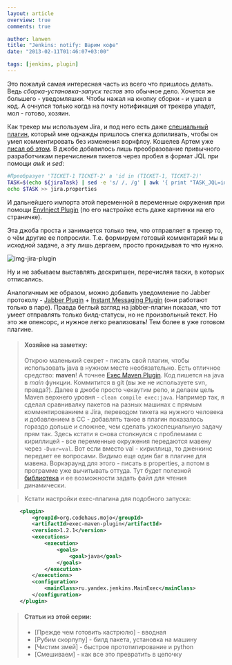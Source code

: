 ```yaml
---
layout: article
overview: true
comments: true

author: lanwen
title: "Jenkins: notify: Варим кофе"
date: "2013-02-11T01:46:07+03:00"

tags: [jenkins, plugin]
---
```


Это пожалуй самая интересная часть из всего что пришлось делать. Ведь
*сборка-установка-запуск тестов* это обычное дело. Хочется же большего - уведомляшки. Чтобы
нажал на кнопку сборки - и ушел в код. А очнулся только когда на почту нотификация от трекера
упадет, мол - готово, хозяин. 

Как трекер мы используем Jira, и под него есть даже [специальный плагин][8], который мне однажды
пришлось слегка допиливать, чтобы он умел комментировать без изменения воркфлоу. Кошелев
Артем уже [писал об этом][9]. В джобе добавилось лишь преобразование привычного
разработчикам перечисления тикетов через пробел в формат JQL при помощи *awk* и *sed*:

```bash
#Преобразует 'TICKET-1 TICKET-2' в 'id in (TICKET-1, TICKET-2)'
TASK=$(echo ${jiraTask} | sed -e 's/ /, /g' | awk '{ print "TASK_JQL=id in (" $0 ")" }')
echo $TASK >> jira.properties
```

И дальнейшего импорта этой переменной в переменные окружения при помощи [EnvInject Plugin][10] (по его настройке есть
даже картинки на его страничке).

Эта джоба проста и занимается только тем, что отправляет в трекер то, о чём другие ее
попросили. Т.е. формируем готовый комментарий мы в исходной задаче, а эту лишь дергаем,
просто прокидывая то что нужно.

![img-jira-plugin][img-jira]

Ну и не забываем выставлять дескрипшен, перечисляя таски, в которых отписались.

Аналогичным же образом, можно добавить уведомление по Jabber протоколу - [Jabber Plugin][11] +
[Instant Messaging Plugin][12] (они работают только в паре). Правда беглый взгляд на jabber-плагин показал, что тот
умеет отправлять только билд-статусы, но не произвольный текст. Но это же опенсорс, и нужное легко реализовать! Тем
более в уже готовом плагине.


>#### Хозяйке на заметку:
> Открою маленький секрет - писать свой плагин, чтобы использовать java в нужном месте необязательно. Есть отличное
средство: **maven**! А точнее [Exec Maven Plugin][13]. Код пишется на java в *main* функции.
Коммитится в git (вы же не используете svn, правда?). Далее в джобе просто чекаутим репо, и
делаем цель Maven верхнего уровня - `clean compile exec:java`. Например так, я сделал сравнивалку пакетов на разных
машинах с прямым комментированием в Jira, переводом тикета на нужного человека и добавлением в CC - добавлять такое в
плагин показалось гораздо дольше и сложнее, чем сделать узкоспециальную задачу прям так. Здесь кстати я снова столкнулся с
проблемами с кириллицей - все переменные окружения передаются мавену через `-Dvar=val`. Вот если вместо val - кириллица, то
дженкинс передает ее вопросами. Видимо еще один баг в плагине для мавена. Воркэраунд для этого - писать в properties, а потом
в программе уже вычитывать оттуда. Тут будет полезной [библиотека][props] и ее возможности задать файл для чтения динамически.

> Кстати настройки exec-плагина для подобного запуска:
```xml
    <plugin>
        <groupId>org.codehaus.mojo</groupId>
        <artifactId>exec-maven-plugin</artifactId>
        <version>1.2.1</version>
        <executions>
            <execution>
                <goals>
                    <goal>java</goal>
                </goals>
            </execution>
        </executions>
        <configuration>
            <mainClass>ru.yandex.jenkins.MainExec</mainClass>
        </configuration>
    </plugin>
```


> #### Статьи из этой серии:
>* [Прежде чем готовить кастрюлю] - вводная
>* [Рубим скорлупу] - билд пакета, установка на машину
>* [Чистим змей] - быстрое прототипирование и python
>* [Смешиваем] - как все это превратить в цепочку

  [8]: https://wiki.jenkins-ci.org/display/JENKINS/JIRA+Plugin
  [9]: http://artkoshelev.github.io/posts/jira-jenkins-plugin/
  [10]: https://wiki.jenkins-ci.org/display/JENKINS/EnvInject+Plugin
  [11]: https://wiki.jenkins-ci.org/display/JENKINS/Jabber+Plugin
  [12]: https://wiki.jenkins-ci.org/display/JENKINS/Instant+Messaging+Plugin
  [13]: http://mojo.codehaus.org/exec-maven-plugin/
  [img-jira]: http://img-fotki.yandex.ru/get/9493/27441075.0/0_ecb23_e3d2a45_L.png
  [props]: https://github.com/yandex-qatools/properties
